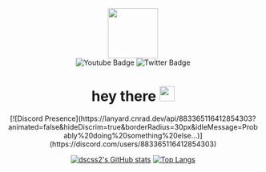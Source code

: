 <div id="header" align="center">
  <img src="https://media.giphy.com/media/M9gbBd9nbDrOTu1Mqx/giphy.gif" width="100"/>

<div id="badges">
  <img src="https://img.shields.io/badge/YouTube-red?style=for-the-badge&logo=youtube&logoColor=white" alt="Youtube Badge"/>
  <img src="https://img.shields.io/badge/Twitter-blue?style=for-the-badge&logo=twitter&logoColor=white" alt="Twitter Badge"/>
  
  <br>
        
  <img src="https://komarev.com/ghpvc/?username=dscss2&style=flat-square" alt=""/>

    


  </div>
<h1>
  hey there
  <img src="https://media.giphy.com/media/hvRJCLFzcasrR4ia7z/giphy.gif" width="30px"/>
</h1>
</div>
<div id="header" align="center">
[![Discord Presence](https://lanyard.cnrad.dev/api/883365116412854303?animated=false&hideDiscrim=true&borderRadius=30px&idleMessage=Probably%20doing%20something%20else...)](https://discord.com/users/883365116412854303)

[![dscss2's GitHub stats](https://github-readme-stats.vercel.app/api?username=dscss1)](https://github.com/dscss1/dscss2)
[![Top Langs](https://github-readme-stats.vercel.app/api/top-langs/?username=dscss1&layout=donut-vertical)](https://github.com/dscss1/dscss2)
</div>
